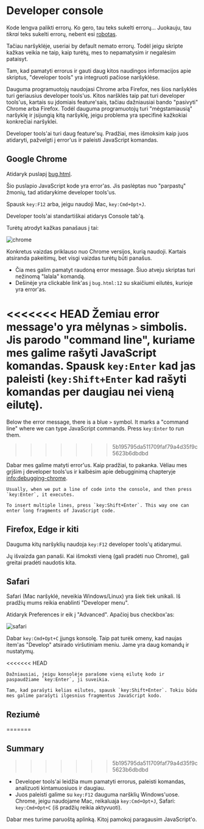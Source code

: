 # Developer console

Kode lengva palikti errorų. Ko gero, tau teks sukelti errorų... Juokauju, tau *tikrai* teks sukelti errorų, nebent esi [robotas](https://en.wikipedia.org/wiki/Bender_(Futurama)).

Tačiau naršyklėje, useriai by default nemato errorų. Todėl jeigu skripte kažkas veikia ne taip, kaip turėtų, mes to nepamatysim ir negalėsim pataisyt.

Tam, kad pamatyti errorus ir gauti daug kitos naudingos informacijos apie skriptus, "developer tools" yra integruoti pačiose naršyklėse.

Dauguma programuotojų naudojasi Chrome arba Firefox, nes šios naršyklės turi geriausius developer tools'us. Kitos naršklės taip pat turi developer tools'us, kartais su įdomiais feature'sais, tačiau dažniausiai bando "pasivyti" Chrome arba Firefox. Todėl dauguma programuotojų turi "mėgstamiausią" naršyklę ir įsijungią kitą naršyklę, jeigu problema yra specifinė kažkokiai konkrečiai naršyklei.

Developer tools'ai turi daug feature'sų. Pradžiai, mes išmoksim kaip juos atidaryti, pažvelgti į error'us ir paleisti JavaScript komandas.

## Google Chrome

Atidaryk puslapį [bug.html](bug.html).

Šio puslapio JavaScript kode yra error'as. Jis paslėptas nuo "parpastų" žmonių, tad atidarykime developer tools'us.

Spausk `key:F12` arba, jeigu naudoji Mac, `key:Cmd+Opt+J`.

Developer tools'ai standartiškai atidarys Console tab'ą.

Turėtų atrodyt kažkas panašaus į tai:

![chrome](chrome.png)

Konkretus vaizdas priklauso nuo Chrome versijos, kurią naudoji. Kartais atsiranda pakeitimų, bet visgi vaizdas turėtų būti panašus.

- Čia mes galim pamatyt raudoną error message. Šiuo atveju skriptas turi nežinomą "lalala" komandą.
- Dešinėje yra clickable link'as į `bug.html:12` su skaičiumi eilutės, kurioje yra error'as.

<<<<<<< HEAD
Žemiau error message'o yra mėlynas `>` simbolis. Jis parodo "command line", kuriame mes galime rašyti JavaScript komandas. Spausk `key:Enter` kad jas paleisti (`key:Shift+Enter` kad rašyti komandas per daugiau nei vieną eilutę).
=======
Below the error message, there is a blue `>` symbol. It marks a "command line" where we can type JavaScript commands. Press `key:Enter` to run them.
>>>>>>> 5b195795da511709faf79a4d35f9c5623b6dbdbd

Dabar mes galime matyti error'us. Kaip pradžiai, to pakanka. Vėliau mes grįšim į developer tools'us ir kalbėsim apie debugginimą chapteryje <info:debugging-chrome>.

```smart header="Multi-line input"
Usually, when we put a line of code into the console, and then press `key:Enter`, it executes.

To insert multiple lines, press `key:Shift+Enter`. This way one can enter long fragments of JavaScript code.
```

## Firefox, Edge ir kiti

Dauguma kitų naršyklių naudoja `key:F12` developer tools'ų atidarymui.

Jų išvaizda gan panaši. Kai išmoksti vieną (gali pradėti nuo Chrome), gali greitai pradėti naudotis kita.

## Safari

Safari (Mac naršyklė, neveikia Windows/Linux) yra šiek tiek unikali. Iš pradžių mums reikia enablinti "Developer menu".

Atidaryk Preferences ir eik į "Advanced". Apačioj bus checkbox'as:

![safari](safari.png)

Dabar `key:Cmd+Opt+C` įjungs konsolę. Taip pat turėk omeny, kad naujas item'as "Develop" atsirado viršutiniam meniu. Jame yra daug komandų ir nustatymų.

<<<<<<< HEAD
```smart header="Kelių eilučių komandos"
Dažniausiai, jeigu konsolėje parašome vieną eilutę kodo ir paspaudžiame `key:Enter`, ji suveikia.

Tam, kad parašyti kelias eilutes, spausk `key:Shift+Enter`. Tokiu būdu mes galime parašyti ilgesnius fragmentus JavaScript kodo.
```

## Reziumė
=======
## Summary
>>>>>>> 5b195795da511709faf79a4d35f9c5623b6dbdbd

- Developer tools'ai leidžia mum pamatyti errorus, paleisti komandas, analizuoti kintamuosiuos ir daugiau.
- Juos paleisti galime su `key:F12` dauguma naršklių Windows'uose. Chrome, jeigu naudojame Mac, reikaluaja `key:Cmd+Opt+J`, Safari: `key:Cmd+Opt+C` (iš pradžių reikia aktyvuoti).

Dabar mes turime paruoštą aplinką. Kitoj pamokoj paragausim JavaScript'o.
